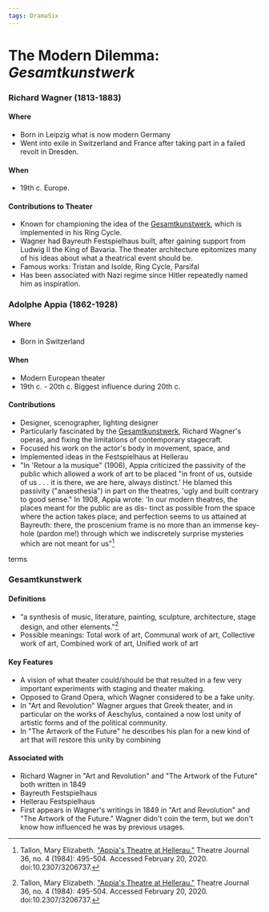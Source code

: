 ```yaml
---
tags: DramaSix
---
```


# The Modern Dilemma: _Gesamtkunstwerk_

### Richard Wagner (1813-1883)

#### Where
- Born in Leipzig what is now modern Germany
- Went into exile in Switzerland and France after taking part in a failed revolt in Dresden.

#### When
- 19th c. Europe.


#### Contributions to Theater
- Known for championing the idea of the [Gesamtkunstwerk](/OiCmAMt5TLydUVRUjE8A0A), which is implemented in his Ring Cycle.
- Wagner had Bayreuth Festspielhaus built, after gaining support from Ludwig II the King of Bavaria. The theater architecture epitomizes many of his ideas about what a theatrical event should be.
- Famous works: Tristan and Isolde, Ring Cycle, Parsifal
- Has been associated with Nazi regime since Hitler repeatedly named him as inspiration.

### Adolphe Appia (1862-1928)

#### Where
- Born in Switzerland

#### When
- Modern European theater
- 19th c. - 20th c. Biggest influence during 20th c.

#### Contributions
- Designer, scenographer, lighting designer
- Particularly fascinated by the [Gesamtkunstwerk](/OiCmAMt5TLydUVRUjE8A0A), Richard Wagner's operas, and fixing the limitations of contemporary stagecraft.
- Focused his work on the actor's body in movement, space, and
- Implemented ideas in the Festspielhaus at Hellerau
- "In 'Retour a la musique" (1906), Appia criticized the passivity of the public which allowed a work of art to be placed "in front of us, outside of us . . . it is there, we are here, always distinct.' He blamed this passivity ("anaesthesia") in part on the theatres, 'ugly and built contrary to good sense." In 1908, Appia wrote: 'In our modern theatres, the places meant for the public are as dis- tinct as possible from the space where the action takes place; and perfection seems to us attained at Bayreuth: there, the proscenium frame is no more than an immense key- hole (pardon me!) through which we indiscretely surprise mysteries which are not meant for us"[^1]

[^1]: Tallon, Mary Elizabeth. ["Appia's Theatre at Hellerau."](https://www.jstor.org/stable/3206737) Theatre Journal 36, no. 4 (1984): 495-504. Accessed February 20, 2020. doi:10.2307/3206737.

terms
### Gesamtkunstwerk

#### Definitions
- “a synthesis of music, literature, painting, sculpture, architecture, stage design, and other elements."[^1]
- Possible meanings: Total work of art, Communal work of art, Collective work of art, Combined work of art, Unified work of art


#### Key Features
- A vision of what theater could/should be that resulted in a few very important experiments with staging and theater making.
- Opposed to Grand Opera, which Wagner considered to be a fake unity.
-  In "Art and Revolution" Wagner argues that Greek theater, and in particular on the works of Aeschylus, contained a now lost unity of artistic forms and of the political community.
-  In "The Artwork of the Future" he describes his plan for a new kind of art that will restore this unity by combining


#### Associated with
- Richard Wagner in "Art and Revolution" and "The Artwork of the Future" both written in 1849
- Bayreuth Festspielhaus
- Hellerau Festspielhaus
- First appears in Wagner's writings in 1849 in "Art and Revolution" and "The Artwork of the Future." Wagner didn't coin the term, but we don't know how influenced he was by previous usages.

[^1]:Pavis, Patrice. 1998. [_Dictionary of the theatre: terms, concepts, and analysis_](http://www.worldcat.org/oclc/39070380). Toronto: University of Toronto Press.
